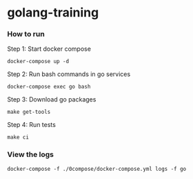 # golang-training

### How to run

Step 1: Start docker compose

`docker-compose up -d`

Step 2: Run bash commands in go services

`docker-compose exec go bash`

Step 3: Download go packages

`make get-tools`

Step 4: Run tests

`make ci`

### View the logs

`docker-compose -f ./0compose/docker-compose.yml logs -f go`

